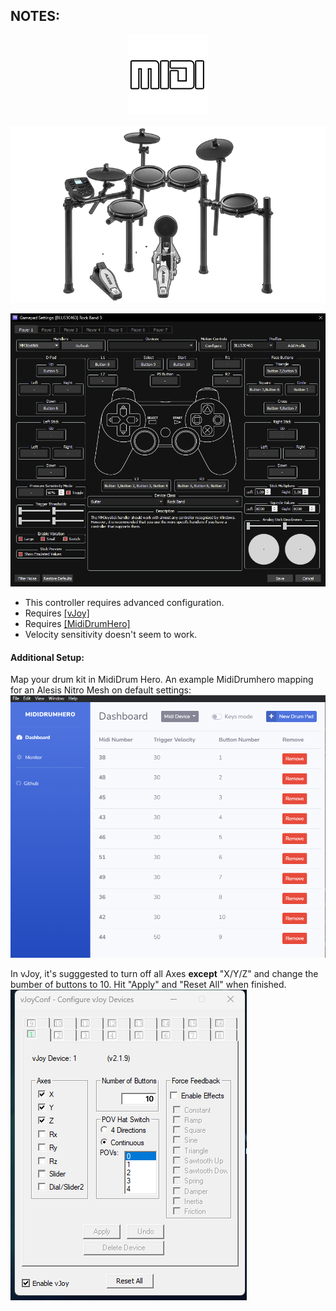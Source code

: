## NOTES:

<div align="center">

![Platform](platform.png "Platform") 

![Controller](controller.png "Controller") 

![Mapping](mapping.png "Mapping") 

</div>

* This controller requires advanced configuration.
* Requires [[vJoy]](https://github.com/jshafer817/vJoy/releases)
* Requires [[MidiDrumHero]](https://github.com/ejj28/mididrumhero/releases/latest)
* Velocity sensitivity doesn't seem to work.

#### Additional Setup:
Map your drum kit in MidiDrum Hero.
An example MidiDrumhero mapping for an Alesis Nitro Mesh on default settings:
![MIDI Drum Hero](mididrumhero.png "MIDI Drum Hero") 

In vJoy, it's sugggested to turn off all Axes **except** "X/Y/Z" and change the bumber of buttons to 10.
Hit "Apply" and "Reset All" when finished.
![vJoy](vjoy.png "vJoy") 
